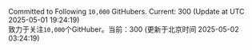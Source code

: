 Committed to Following `10,000` GitHubers. Current: <!-- FOLLOWING_COUNT -->300<!-- FOLLOWING_COUNT --> (Update at UTC <!-- LAST_UPDATED -->2025-05-01 19:24:19<!-- LAST_UPDATED -->)<br>
致力于关注`10,000`个GitHuber。当前：<!-- FOLLOWING_COUNT -->300<!-- FOLLOWING_COUNT --> (更新于北京时间 <!-- LAST_UPDATED_CST -->2025-05-02 03:24:19<!-- LAST_UPDATED_CST -->)

